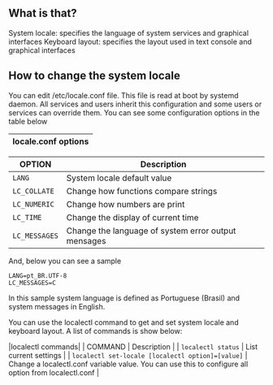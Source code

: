 ## What is that?

System locale: specifies the language of system services and graphical interfaces
Keyboard layout: specifies the layout used in text console and graphical interfaces
<br>

## How to change the system locale

You can edit /etc/locale.conf file. This file is read at boot by systemd daemon.
All services and users inherit this configuration and some users or services can override them.
You can see some configuration options in the table below

|locale.conf options|
|---|

| OPTION | Description |
|---|---|
| `LANG` | System locale default value |
| `LC_COLLATE` | Change how functions compare strings |
| `LC_NUMERIC` | Change how numbers are print |
| `LC_TIME` | Change the display of current time |
| `LC_MESSAGES` | Change the language of system error output mensages |

And, below you can see a sample

```
LANG=pt_BR.UTF-8
LC_MESSAGES=C
```

In this sample system language is defined as Portuguese (Brasil) and system messages in English.

You can use the localectl command to get and set system locale and keyboard layout. 
A list of commands is show below:

|localectl commands|
| COMMAND | Description |
| `localectl status` | List current settings |
| `localectl set-locale [localectl option]=[value]` | Change a localectl.conf variable value. You can use this to configure all option from localectl.conf |


